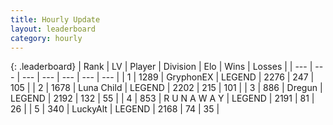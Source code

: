 ```yaml
---
title: Hourly Update
layout: leaderboard
category: hourly
---
```


{: .leaderboard}
| Rank | LV | Player | Division | Elo | Wins | Losses |
| --- | --- | --- | --- | --- | --- | --- |
| <span data-change="0">1</span> | 1289 | <span title="ID: 315148">GryphonEX</span> | LEGEND | <span data-change="0">2276</span> | <span data-change="0">247</span> | <span data-change="0">105</span> |
| <span data-change="0">2</span> | 1678 | <span title="ID: 164871">Luna Child</span> | LEGEND | <span data-change="-1">2202</span> | <span data-change="3">215</span> | <span data-change="1">101</span> |
| <span data-change="0">3</span> | 886 | <span title="ID: 337810">Dregun</span> | LEGEND | <span data-change="0">2192</span> | <span data-change="0">132</span> | <span data-change="0">55</span> |
| <span data-change="0">4</span> | 853 | <span title="ID: 66144">R U N A W A Y</span> | LEGEND | <span data-change="0">2191</span> | <span data-change="0">81</span> | <span data-change="0">26</span> |
| <span data-change="2">5</span> | 340 | <span title="ID: 512212">LuckyAlt</span> | LEGEND | <span data-change="5">2168</span> | <span data-change="1">74</span> | <span data-change="0">35</span> |